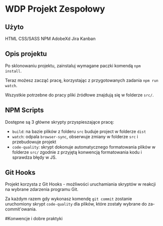 # WDP Projekt Zespołowy

## Użyto

HTML CSS/SASS NPM AdobeXd Jira Kanban

## Opis projektu

Po sklonowaniu projektu, zainstaluj wymagane paczki komendą `npm install`.

Teraz możesz zacząć pracę, korzystając z przygotowanych zadania `npm run watch`.

Wszystkie potrzebne do pracy pliki źródłowe znajdują się w folderze `src/`.

## NPM Scripts

Dostępne są 3 główne skrypty przyspieszające pracę:

- `build`: na bazie plików z folderu `src` buduje project w folderze `dist`
- `watch`: odpala `browser-sync`, obserwuje zmiany w folderze `src` i przebudowuje projekt
- `code-quality`: skrypt dokonuje automatycznego formatowania plików w folderze `src/`
  zgodnie z przyjętą konwencją formatowania kodu i sprawdza błędy w JS.

## Git Hooks

Projekt korzysta z Git Hooks - możliwości uruchamiania skryptów w reakcji na wybrane zdarzenia programu Git.

Za każdym razem gdy wykonasz komendę `git commit` zostanie uruchomiony skrypt `code-quality`
dla plików, które zostały wybrane do za-commit'owania.

#Konwencje i dobre praktyki
